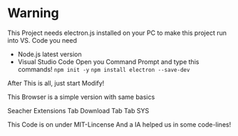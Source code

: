 # Warning
This Project needs electron.js installed on your PC to make this project run into VS. Code you need

- Node.js latest version
- Visual Studio Code
Open you Command Prompt and type this commands!
  ```npm init -y```
  ```npm install electron --save-dev```

After This is all, just start Modify!

This Browser is a simple version with same basics

Seacher 
Extensions Tab
Download Tab
Tab SYS

This Code is on under MIT-Lincense
And a IA helped us in some code-lines!
